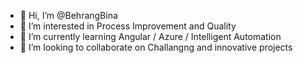 - 👋 Hi, I’m @BehrangBina
- 👀 I’m interested in Process Improvement and Quality 
- 🌱 I’m currently learning Angular / Azure / Intelligent Automation
- 💞️ I’m looking to collaborate on Challangng and innovative projects


<!---
BehrangBina/BehrangBina is a ✨ special ✨ repository because its `README.md` (this file) appears on your GitHub profile.
You can click the Preview link to take a look at your changes.
--->
